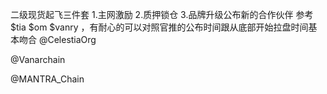 二级现货起飞三件套
1.主网激励
2.质押锁仓
3.品牌升级公布新的合作伙伴
参考 $tia $om $vanry ，有耐心的可以对照官推的公布时间跟从底部开始拉盘时间基本吻合
@CelestiaOrg

@Vanarchain

@MANTRA_Chain
